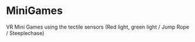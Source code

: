 # MiniGames
VR Mini Games using the tectile sensors (Red light, green light / Jump Rope / Steeplechase)
